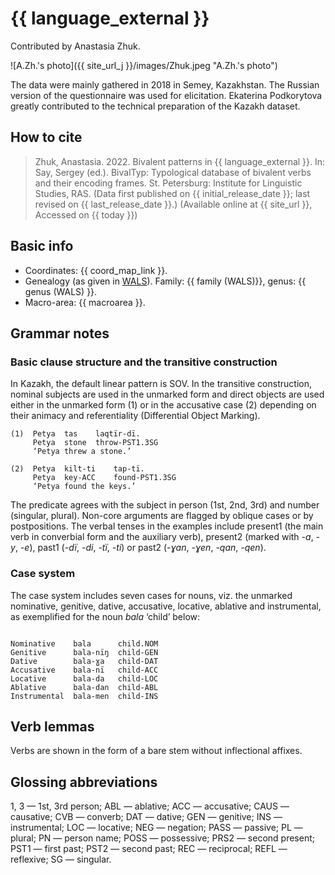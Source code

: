 # {{ language_external }}
Contributed by Anastasia Zhuk. 

![A.Zh.'s photo]({{ site_url_j }}/images/Zhuk.jpeg "A.Zh.'s photo")

The data were mainly gathered in 2018 in Semey, Kazakhstan. The Russian version of the questionnaire was used for elicitation. Ekaterina Podkorytova greatly contributed to the technical preparation of the Kazakh dataset.

## How to cite
> Zhuk, Anastasia. 2022. Bivalent patterns in {{ language_external }}. 
> In: Say, Sergey (ed.). BivalTyp: 
> Typological database of bivalent verbs and their encoding frames. 
> St. Petersburg: Institute for Linguistic Studies, RAS. 
> (Data first published on {{ initial_release_date }}; last revised on {{ last_release_date }}.) 
> (Available online at {{ site_url }}, Accessed on {{ today }})

## Basic info
- Coordinates: {{ coord_map_link }}.
- Genealogy (as given in [WALS](https://wals.info/)). Family: {{ family (WALS)}}, genus: {{ genus (WALS) }}.
- Macro-area: {{ macroarea }}. 

## Grammar notes

### Basic clause structure and the transitive construction

In Kazakh, the default linear pattern is SOV. In the transitive construction, nominal subjects are used in the unmarked form and direct objects are used either in the unmarked form (1) or in the accusative case (2) depending on their animacy and referentiality (Differential Object Marking).

```
(1)  Petya  tas    laqtïr-dï.
     Petya  stone  throw-PST1.3SG
     ‘Petya threw a stone.’ 

(2)  Petya  kilt-ti    tap-tï.
     Petya  key-ACC    found-PST1.3SG
     ‘Petya found the keys.’     

```

The predicate agrees with the subject in person (1st, 2nd, 3rd) and number (singular, plural). Non-core arguments are flagged by oblique cases or by postpositions.
The verbal tenses in the examples include present1 (the main verb in converbial form and the auxiliary verb), present2 (marked with *-a*, *-y*, *-e*), past1 (*-dï*, *-di*, *-tï*, *-ti*) or past2 (*-ɣan*, *-ɣen*, *-qan*, *-qen*). 

### Case system

The case system includes seven cases for nouns, viz. the unmarked nominative, genitive, dative, accusative, locative, ablative and instrumental, as exemplified for the noun *bala* ‘child’ below:

```

Nominative    bala      child.NOM
Genitive      bala-nïŋ  child-GEN
Dative        bala-ɣa   child-DAT
Accusative    bala-nï   child-ACC
Locative      bala-da   child-LOC
Ablative      bala-dan  child-ABL
Instrumental  bala-men  child-INS

```

## Verb lemmas
Verbs are shown in the form of a bare stem without inflectional affixes.

## Glossing abbreviations
1, 3 — 1st, 3rd person; ABL — ablative; ACC — accusative; CAUS — causative; CVB — converb; DAT — dative; GEN — genitive; INS — instrumental; LOC — locative; NEG — negation; PASS — passive; PL — plural; PN — person name; POSS — possessive; PRS2 — second present; PST1 — first past; PST2 — second past; REC — reciprocal; REFL — reflexive; SG — singular. 
